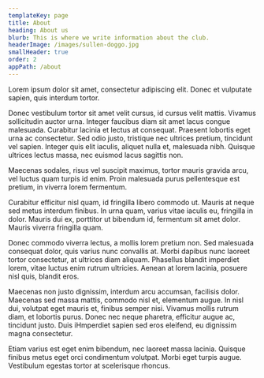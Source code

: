 ```yaml
---
templateKey: page
title: About
heading: About us
blurb: This is where we write information about the club.
headerImage: /images/sullen-doggo.jpg
smallHeader: true
order: 2
appPath: /about
---
```

Lorem ipsum dolor sit amet, consectetur adipiscing elit. Donec et vulputate sapien, quis interdum tortor.

Donec vestibulum tortor sit amet velit cursus, id cursus velit mattis. Vivamus sollicitudin auctor urna. Integer faucibus diam sit amet lacus congue malesuada. Curabitur lacinia et lectus at consequat. Praesent lobortis eget urna ac consectetur. Sed odio justo, tristique nec ultrices pretium, tincidunt vel sapien. Integer quis elit iaculis, aliquet nulla et, malesuada nibh. Quisque ultrices lectus massa, nec euismod lacus sagittis non.

Maecenas sodales, risus vel suscipit maximus, tortor mauris gravida arcu, vel luctus quam turpis id enim. Proin malesuada purus pellentesque est pretium, in viverra lorem fermentum.

Curabitur efficitur nisl quam, id fringilla libero commodo ut. Mauris at neque sed metus interdum finibus. In urna quam, varius vitae iaculis eu, fringilla in dolor. Mauris dui ex, porttitor ut bibendum id, fermentum sit amet dolor. Mauris viverra fringilla quam.

Donec commodo viverra lectus, a mollis lorem pretium non. Sed malesuada consequat dolor, quis varius nunc convallis at. Morbi dapibus nunc laoreet tortor consectetur, at ultrices diam aliquam. Phasellus blandit imperdiet lorem, vitae luctus enim rutrum ultricies. Aenean at lorem lacinia, posuere nisl quis, blandit eros.

Maecenas non justo dignissim, interdum arcu accumsan, facilisis dolor. Maecenas sed massa mattis, commodo nisl et, elementum augue. In nisl dui, volutpat eget mauris et, finibus semper nisi. Vivamus mollis rutrum diam, et lobortis purus. Donec nec neque pharetra, efficitur augue ac, tincidunt justo. Duis iHmperdiet sapien sed eros eleifend, eu dignissim magna consectetur.

Etiam varius est eget enim bibendum, nec laoreet massa lacinia. Quisque finibus metus eget orci condimentum volutpat. Morbi eget turpis augue. Vestibulum egestas tortor at scelerisque rhoncus.
